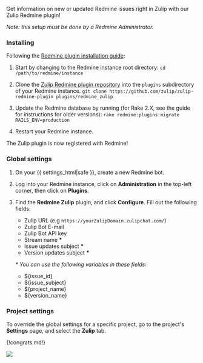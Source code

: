 Get information on new or updated Redmine issues right in
Zulip with our Zulip Redmine plugin!

_Note: this setup must be done by a Redmine Administrator._

### Installing

Following the [Redmine plugin installation guide][1]:

1. Start by changing to the Redmine instance root directory:
  `cd /path/to/redmine/instance`

1. Clone the [Zulip Redmine plugin repository][2] into the `plugins` subdirectory
   of your Redmine instance.
   `git clone https://github.com/zulip/zulip-redmine-plugin plugins/redmine_zulip`

1. Update the Redmine database by running (for Rake 2.X, see
   the guide for instructions for older versions):
   `rake redmine:plugins:migrate RAILS_ENV=production`

1. Restart your Redmine instance.

The Zulip plugin is now registered with Redmine!

### Global settings

1. On your {{ settings_html|safe }}, create a new Redmine bot.

2. Log into your Redmine instance, click on **Administration** in the top-left
corner, then click on **Plugins**.

3. Find the **Redmine Zulip** plugin, and click **Configure**. Fill
out the following fields:

    * Zulip URL (e.g `https://yourZulipDomain.zulipchat.com/`)
    * Zulip Bot E-mail
    * Zulip Bot API key
    * Stream name __*__
    * Issue updates subject __*__
    * Version updates subject __*__

    _* You can use the following variables in these fields:_

    * ${issue_id}
    * ${issue_subject}
    * ${project_name}
    * ${version_name}

### Project settings

To override the global settings for a specific project, go to the
project's **Settings** page, and select the **Zulip** tab.

{!congrats.md!}

![](/static/images/integrations/redmine/001.png)

[1]: https://www.redmine.org/projects/redmine/wiki/Plugins
[2]: https://github.com/zulip/zulip-redmine-plugin
